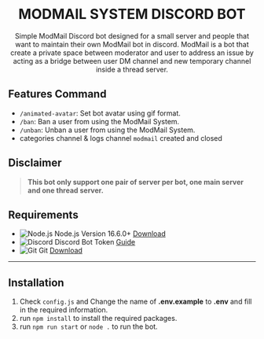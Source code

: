 <br />
<p align="center">
    <h1 align="center">MODMAIL SYSTEM DISCORD BOT</h1>

  <p align="center">Simple ModMail Discord bot designed for a small server and people that want to maintain their own ModMail bot in discord. ModMail is a bot that create a private space between moderator and user to address an issue by acting as a bridge between user DM channel and new temporary channel inside a thread server.
  </p>
</p>

## Features Command
- `/animated-avatar`: Set bot avatar using gif format.
- `/ban`: Ban a user from using the ModMail System.
- `/unban`: Unban a user from using the ModMail System.
- categories channel & logs channel `modmail` created and closed

## Disclaimer
> **This bot only support one pair of server per bot, one main server and one thread server.**

## Requirements
- ![Node.js](https://img.shields.io/badge/Node.js-026E00?style=for-the-badge) Node.js Version 16.6.0+ [Download](https://nodejs.org/en/download)
- ![Discord](https://img.shields.io/badge/Discord-404EED?style=for-the-badge) Discord Bot Token [Guide](https://discordjs.guide/preparations/setting-up-a-bot-application.html#creating-your-bot)
- ![Git](https://img.shields.io/badge/Git-F05033?style=for-the-badge) Git [Download](https://git-scm.com/downloads)
---

## Installation
1. Check `config.js` and Change the name of **.env.example** to **.env** and fill in the required information.
2. run `npm install` to install the required packages.
3. run `npm run start` or `node .` to run the bot.
